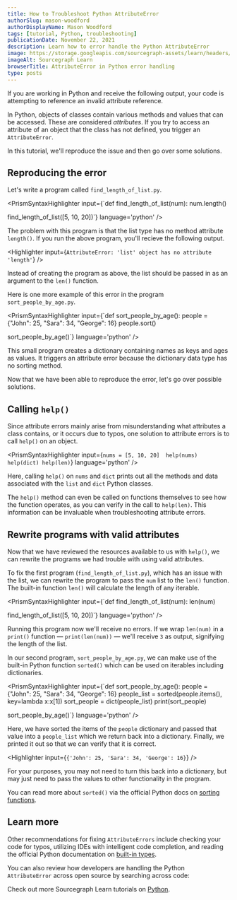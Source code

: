 ```yaml
---
title: How to Troubleshoot Python AttributeError
authorSlug: mason-woodford
authorDisplayName: Mason Woodford
tags: [tutorial, Python, troubleshooting]
publicationDate: November 22, 2021
description: Learn how to error handle the Python AttributeError
image: https://storage.googleapis.com/sourcegraph-assets/learn/headers/sourcegraph-learn-header-2.png
imageAlt: Sourcegraph Learn
browserTitle: AttributeError in Python error handling
type: posts
---
```


If you are working in Python and receive the following output, your code is attempting to reference an invalid attribute reference.

<Highlighter
input='AttributeError'
/>

In Python, objects of classes contain various methods and values that can be accessed. These are considered _attributes_. If you try to access an attribute of an object that the class has not defined, you trigger an `AttributeError`.

In this tutorial, we'll reproduce the issue and then go over some solutions.

## Reproducing the error

Let's write a program called `find_length_of_list.py`.

<PrismSyntaxHighlighter
input={`def find_length_of_list(num):
    num.length()
 
find_length_of_list([5, 10, 20])`}
language='python'
/>

The problem with this program is that the list type has no method attribute `length()`. If you run the above program, you'll recieve the following output.

<Highlighter
input={`AttributeError: 'list' object has no attribute 'length'`}
/>

Instead of creating the program as above, the list should be passed in as an argument to the `len()` function.

Here is one more example of this error in the program `sort_people_by_age.py`. 

<PrismSyntaxHighlighter
input={`def sort_people_by_age():
    people = {"John": 25, "Sara": 34, "George": 16}
    people.sort()
 
sort_people_by_age()`}
language='python'
/>

This small program creates a dictionary containing names as keys and ages as values. It triggers an attribute error because the dictionary data type has no sorting method.

Now that we have been able to reproduce the error, let's go over possible solutions.

## Calling `help()`

Since attribute errors mainly arise from misunderstanding what attributes a class contains, or it occurs due to typos, one solution to attribute errors is to call `help()` on an object.

<PrismSyntaxHighlighter
input={`nums = [5, 10, 20] 
help(nums)
help(dict)
help(len)`}
language='python'
/>

Here, calling `help()` on `nums` and `dict` prints out all the methods and data associated with the `list` and `dict` Python classes.

The `help()` method can even be called on functions themselves to see how the function operates, as you can verify in the call to `help(len)`. This information can be invaluable when troubleshooting attribute errors.

## Rewrite programs with valid attributes

Now that we have reviewed the resources available to us with `help()`, we can rewrite the programs we had trouble with using valid attributes. 

To fix the first program (`find_length_of_list.py`), which has an issue with the list, we can rewrite the program to pass the `num` list to the `len()` function. The built-in function `len()` will calculate the length of any iterable. 

<PrismSyntaxHighlighter
input={`def find_length_of_list(num):
    len(num)
 
find_length_of_list([5, 10, 20])`}
language='python'
/>

Running this program now we'll receive no errors. If we wrap `len(num)` in a `print()` function — `print(len(num))` — we'll receive `3` as output, signifying the length of the list. 

In our second program, `sort_people_by_age.py`, we can make use of the built-in Python function `sorted()` which can be used on iterables including dictionaries. 

<PrismSyntaxHighlighter
input={`def sort_people_by_age():
    people = {"John": 25, "Sara": 34, "George": 16}
    people_list = sorted(people.items(), key=lambda x:x[1])
    sort_people = dict(people_list)
    print(sort_people)
 
sort_people_by_age()`}
language='python'
/>

Here, we have sorted the items of the `people` dictionary and passed that value into a `people_list` which we return back into a dictionary. Finally, we printed it out so that we can verify that it is correct. 

<Highlighter
input={`{'John': 25, 'Sara': 34, 'George': 16}`}
/>

For your purposes, you may not need to turn this back into a dictionary, but may just need to pass the values to other functionality in the program. 

You can read more about `sorted()` via the official Python docs on [sorting functions](https://docs.python.org/3/library/functions.html#sorted).

## Learn more

Other recommendations for fixing `AttributeErrors` include checking your code for typos, utilizing IDEs with intelligent
code completion, and reading the official Python documentation on [built-in types](https://docs.python.org/3.8/library/stdtypes.html).

You can also review how developers are handling the Python `AttributeError` across open source by searching across code:

<SourcegraphSearch query="AttributeError lang:python" patternType="literal"/>

Check out more Sourcegraph Learn tutorials on [Python](https://learn.sourcegraph.com/tags/python).